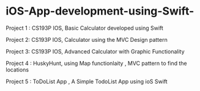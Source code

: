 # iOS-App-development-using-Swift-

Project 1 : CS193P IOS, Basic Calculator developed using Swift

Project 2:  CS193P IOS, Calculator using the MVC Design pattern

Project 3: CS193P IOS, Advanced Calculator with Graphic Functionality

Project 4 : HuskyHunt, using Map functionlaity , MVC pattern to find the locations

Project 5 : ToDoList App , A Simple TodoList App using ioS Swift
